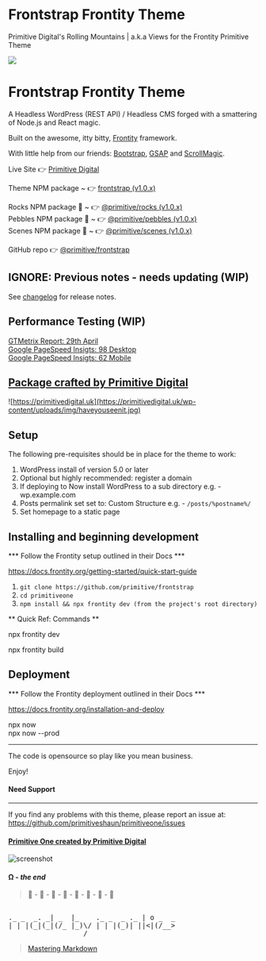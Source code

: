 # Frontstrap Frontity Theme

Primitive Digital's Rolling Mountains | a.k.a Views for the Frontity Primitive Theme

![](https://primitivedigital.uk/wp-content/uploads/img/punky_logo_smgreen.png)

# Frontstrap Frontity Theme
A Headless WordPress (REST API) / Headless CMS forged with a smattering of Node.js and React magic. 

Built on the awesome, itty bitty, [Frontity](https://frontity.org/) framework.

With little help from our friends: [Bootstrap](https://getbootstrap.com/), [GSAP](https://greensock.com/gsap/) and [ScrollMagic](https://scrollmagic.io/). 

Live Site 👉  [Primitive Digital](https://primitivedigital.uk)

Theme NPM package ~  👉  [frontstrap (v1.0.x)](https://www.npmjs.com/package/frontstrap)

Rocks NPM package 🎉  ~  👉  [@primitive/rocks (v1.0.x)](https://github.com/primitive/frontstrap/packages/1210833)  
Pebbles NPM package 🎉  ~  👉  [@primitive/pebbles (v1.0.x)](https://github.com/primitive/frontstrap/packages/1210829)  
Scenes NPM package 🎉  ~  👉  [@primitive/scenes (v1.0.x)](https://github.com/primitive/frontstrap/packages/1210812)  

GitHub repo 👉  [@primitive/frontstrap](https://github.com/primitive/frontstrap)  







## IGNORE: Previous notes - needs updating (WIP)

See [changelog](CHANGELOG.md) for release notes.


## Performance Testing (WIP)

[GTMetrix Report: 29th April](https://gtmetrix.com/reports/primitivedigital.co.uk/tyY4ZsWo)  
[Google PageSpeed Insigts: 98 Desktop](https://developers.google.com/speed/pagespeed/insights/?url=primitivedigital.co.uk&tab=desktop&hl=en_GB)  
[Google PageSpeed Insigts: 62 Mobile](https://developers.google.com/speed/pagespeed/insights/?url=primitivedigital.co.uk&tab=mobile&hl=en_GB)  




## [Package crafted by Primitive Digital](https://primitivedigital.uk)

![https://primitivedigital.uk](https://primitivedigital.uk/wp-content/uploads/img/haveyouseenit.jpg)


Setup
-----

The following pre-requisites should be in place for the theme to work:

1. WordPress install of version 5.0 or later
2. Optional but highly recommended: register a domain
3. If deploying to Now install WordPress to a sub directory e.g. - wp.example.com
4. Posts permalink set set to: Custom Structure e.g. - `/posts/%postname%/`
5. Set homepage to a static page


Installing and beginning development
------------------------------------

*** Follow the Frontity setup outlined in their Docs ***

https://docs.frontity.org/getting-started/quick-start-guide


1. `git clone https://github.com/primitive/frontstrap`
2. `cd primitiveone`
3. `npm install && npx frontity dev (from the project's root directory)`

** Quick Ref: Commands **

npx frontity dev  

npx frontity build  


Deployment
------------------------------------

*** Follow the Frontity deployment outlined in their Docs ***

https://docs.frontity.org/installation-and-deploy

npx now  
npx now --prod  


------------------------------------

The code is opensource so play like you mean business.

Enjoy!


#### Need Support
-------

If you find any problems with this theme, please report an issue at:  
https://github.com/primitiveshaun/primitiveone/issues

#### [Primitive One created by Primitive Digital](https://primitivedigital.uk)


![screenshot](../../img/haveyouseenit.jpg)

#### Ω - *the end*

 > 🐒 - 🐒 - 🐒 - 🐒 - 🐒 - 🐒 - 🐒 - 🐒       
<pre>                      
._ _  _. _| _  |_    ._ _  _ ._ | o _  _  
| | |(_|(_|(/_ |_)\/ | | |(_)| ||<|(/__>  
                  /                      
</pre>
> [Mastering Markdown](https://guides.github.com/features/mastering-markdown/)
